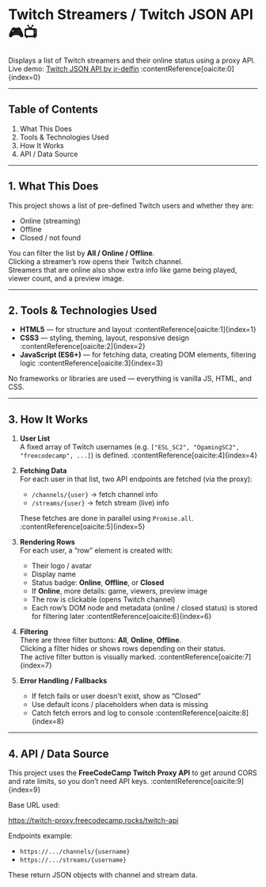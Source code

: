 # Twitch Streamers / Twitch JSON API 🎮📺

Displays a list of Twitch streamers and their online status using a proxy API.  
Live demo: [Twitch JSON API by jr-delfin](https://codepen.io/jr-delfin/pen/myVRzag) :contentReference[oaicite:0]{index=0}

---

## Table of Contents

1. What This Does  
2. Tools & Technologies Used  
3. How It Works  
4. API / Data Source  

---

## 1. What This Does

This project shows a list of pre-defined Twitch users and whether they are:

- Online (streaming)  
- Offline  
- Closed / not found  

You can filter the list by **All / Online / Offline**.  
Clicking a streamer’s row opens their Twitch channel.  
Streamers that are online also show extra info like game being played, viewer count, and a preview image.

---

## 2. Tools & Technologies Used

- **HTML5** — for structure and layout :contentReference[oaicite:1]{index=1}  
- **CSS3** — styling, theming, layout, responsive design :contentReference[oaicite:2]{index=2}  
- **JavaScript (ES6+)** — for fetching data, creating DOM elements, filtering logic :contentReference[oaicite:3]{index=3}  

No frameworks or libraries are used — everything is vanilla JS, HTML, and CSS.

---

## 3. How It Works

1. **User List**  
   A fixed array of Twitch usernames (e.g. `["ESL_SC2", "OgamingSC2", "freecodecamp", ...]`) is defined. :contentReference[oaicite:4]{index=4}  

2. **Fetching Data**  
   For each user in that list, two API endpoints are fetched (via the proxy):

   - `/channels/{user}` → fetch channel info  
   - `/streams/{user}` → fetch stream (live) info  

   These fetches are done in parallel using `Promise.all`. :contentReference[oaicite:5]{index=5}  

3. **Rendering Rows**  
   For each user, a “row” element is created with:
   - Their logo / avatar  
   - Display name  
   - Status badge: **Online**, **Offline**, or **Closed**  
   - If **Online**, more details: game, viewers, preview image  
   - The row is clickable (opens Twitch channel)  
   - Each row’s DOM node and metadata (online / closed status) is stored for filtering later :contentReference[oaicite:6]{index=6}  

4. **Filtering**  
   There are three filter buttons: **All**, **Online**, **Offline**.  
   Clicking a filter hides or shows rows depending on their status.  
   The active filter button is visually marked. :contentReference[oaicite:7]{index=7}  

5. **Error Handling / Fallbacks**  
   - If fetch fails or user doesn't exist, show as “Closed”  
   - Use default icons / placeholders when data is missing  
   - Catch fetch errors and log to console :contentReference[oaicite:8]{index=8}  

---

## 4. API / Data Source

This project uses the **FreeCodeCamp Twitch Proxy API** to get around CORS and rate limits, so you don’t need API keys. :contentReference[oaicite:9]{index=9}

Base URL used:

https://twitch-proxy.freecodecamp.rocks/twitch-api

Endpoints example:

- `https://.../channels/{username}`  
- `https://.../streams/{username}`  

These return JSON objects with channel and stream data.
